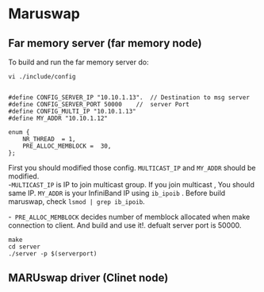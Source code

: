 # Maruswap


## Far memory server (far memory node)

To build and run the far memory server do:

```
vi ./include/config 
``` 


```

#define CONFIG_SERVER_IP "10.10.1.13".  // Destination to msg server
#define CONFIG_SERVER_PORT 50000	//  server Port
#define CONFIG_MULTI_IP "10.10.1.13"
#define MY_ADDR "10.10.1.12"

enum {
	NR_THREAD  = 1,
	PRE_ALLOC_MEMBLOCK =  30,
};

```

First you should modified those config. ``` MULTICAST_IP ```  and ``` MY_ADDR ``` should be modified.  
-``` MULTICAST_IP ```  is IP to join multicast group. If you join multicast , You should same IP. ```MY_ADDR``` is your InfiniBand IP using ```ib_ipoib``` . Before build maruswap, check ```lsmod | grep ib_ipoib```. 

-``` PRE_ALLOC_MEMBLOCK``` decides number of memblock allocated when make connection to client. And build and use it!. defualt server port is 50000.

	make
	cd server
	./server -p $(serverport)

## MARUswap driver (Clinet node)


